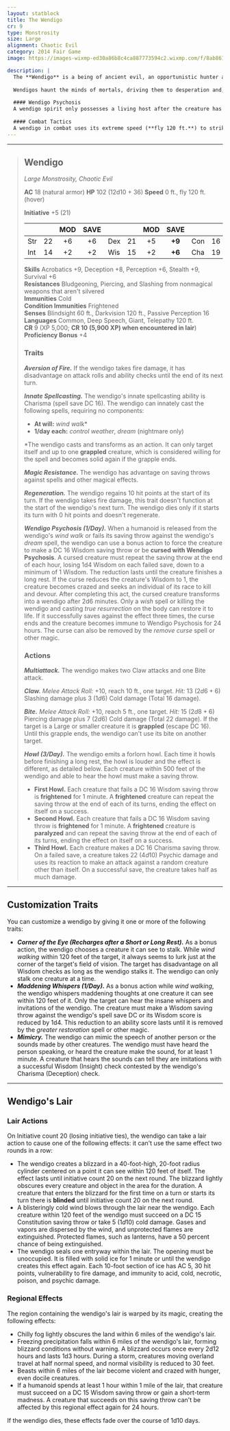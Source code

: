 ```yaml
---
layout: statblock
title: The Wendigo
cr: 9
type: Monstrosity
size: Large
alignment: Chaotic Evil
category: 2014 Fair Game
image: https://images-wixmp-ed30a86b8c4ca887773594c2.wixmp.com/f/8ab86111-40c3-4c11-abf4-2c512a9b3c9d/dc1t8em-bafce86d-cece-47e3-a7ef-e13829422997.jpg?token=eyJ0eXAiOiJKV1QiLCJhbGciOiJIUzI1NiJ9.eyJzdWIiOiJ1cm46YXBwOjdlMGQxODg5ODIyNjQzNzNhNWYwZDQxNWVhMGQyNmUwIiwiaXNzIjoidXJuOmFwcDo3ZTBkMTg4OTgyMjY0MzczYTVmMGQ0MTVlYTBkMjZlMCIsIm9iaiI6W1t7InBhdGgiOiJcL2ZcLzhhYjg2MTExLTQwYzMtNGMxMS1hYmY0LTJjNTEyYTliM2M5ZFwvZGMxdDhlbS1iYWZjZTg2ZC1jZWNlLTQ3ZTMtYTdlZi1lMTM4Mjk0MjI5OTcuanBnIn1dXSwiYXVkIjpbInVybjpzZXJ2aWNlOmZpbGUuZG93bmxvYWQiXX0.IIXEKqaaWS5Tyxdux7kYPOvn40MNAgaXyjUU6ka54Lc

description: |
  The **Wendigo** is a being of ancient evil, an opportunistic hunter and evil spirit that preys on explorers and hunters in desolate, isolated places like high passes or forlorn tundra. It warps the tattered corpse of a victim into an imagined representative of its own twisted desires, typically a grotesque, rabid animal-like form with bloodstained claws and matted fur.
  
  Wendigos haunt the minds of mortals, driving them to desperation and, ultimately, cannibalistic madness. They stalk prey for days, plaguing their journeys with nightmares and foul weather before striking. They constantly experience intense hunger pangs, only temporarily relieved by feasting on creatures that know fear, especially humanoids.
  
  #### Wendigo Psychosis
  A wendigo spirit only possesses a living host after the creature has been afflicted with **Wendigo Psychosis**, an insanity-inducing curse. This curse causes the victim to slowly lose its grasp on right and wrong, eventually inspiring them to succumb to terrible hunger and feast upon their own kind. The moment they complete this act, the victim is fully inhabited by a wendigo spirit, their legs burning away, transforming them into a new Wendigo. Only a *wish* spell or killing the wendigo and casting *true resurrection* on the body can restore the original victim to life.
  
  #### Combat Tactics
  A wendigo in combat uses its extreme speed (**fly 120 ft.**) to strike and swiftly retreat out of sight, relying on its **Regeneration** to quickly recover. It uses **Howl** to crowd control groups of prey, aiming to bite and **grapple** a victim before using its **Innate Spellcasting** (*wind walk*) to strand the target far from safety. It has a strong **Aversion of Fire** and will avoid or dispose of fire sources in its lair first.
---
```


___
> ## Wendigo
> *Large Monstrosity, Chaotic Evil*
> 
> **AC** 18 (natural armor) **HP** 102 (12d10 + 36) **Speed** 0 ft., fly 120 ft. (hover)
> 
> **Initiative** +5 (21)
>
> | | | MOD | SAVE | | | MOD | SAVE | | | MOD | SAVE |
> |:--|:-:|:----:|:----:|:--|:-:|:----:|:----:|:--|:-:|:----:|:----:|
> |Str| 22| +6 | +6 |Dex| 21| +5 | **+9** |Con| 16| +3 | **+7** |
> |Int| 14| +2 | +2 |Wis| 15| +2 | **+6** |Cha| 19| +4 | +4 |
>
> **Skills** Acrobatics +9, Deception +8, Perception +6, Stealth +9, Survival +6  
> **Resistances** Bludgeoning, Piercing, and Slashing from nonmagical weapons that aren't silvered  
> **Immunities** Cold  
> **Condition Immunities** Frightened  
> **Senses** Blindsight 60 ft., Darkvision 120 ft., Passive Perception 16  
> **Languages** Common, Deep Speech, Giant, Telepathy 120 ft.  
> **CR** 9 (XP 5,000; **CR 10 (5,900 XP) when encountered in lair**)  
> **Proficiency Bonus** +4
>
> ### Traits
>
> ***Aversion of Fire.*** If the wendigo takes fire damage, it has disadvantage on attack rolls and ability checks until the end of its next turn.
>
> ***Innate Spellcasting.*** The wendigo's innate spellcasting ability is Charisma (spell save DC 16). The wendigo can innately cast the following spells, requiring no components:
> * **At will:** *wind walk*\*
> * **1/day each:** *control weather*, *dream* (nightmare only)
>
> \*The wendigo casts and transforms as an action. It can only target itself and up to one **grappled** creature, which is considered willing for the spell and becomes solid again if the grapple ends.
>
> ***Magic Resistance.*** The wendigo has advantage on saving throws against spells and other magical effects.
>
> ***Regeneration.*** The wendigo regains 10 hit points at the start of its turn. If the wendigo takes fire damage, this trait doesn't function at the start of the wendigo's next turn. The wendigo dies only if it starts its turn with 0 hit points and doesn't regenerate.
>
> ***Wendigo Psychosis (1/Day).*** When a humanoid is released from the wendigo's *wind walk* or fails its saving throw against the wendigo's *dream* spell, the wendigo can use a bonus action to force the creature to make a DC 16 Wisdom saving throw or be **cursed with Wendigo Psychosis**. A cursed creature must repeat the saving throw at the end of each hour, losing 1d4 Wisdom on each failed save, down to a minimum of 1 Wisdom. The reduction lasts until the creature finishes a long rest. If the curse reduces the creature's Wisdom to 1, the creature becomes crazed and seeks an individual of its race to kill and devour. After completing this act, the cursed creature transforms into a wendigo after 2d6 minutes. Only a *wish* spell or killing the wendigo and casting *true resurrection* on the body can restore it to life. If it successfully saves against the effect three times, the curse ends and the creature becomes immune to Wendigo Psychosis for 24 hours. The curse can also be removed by the *remove curse* spell or other magic.
>
> ### Actions
>
> ***Multiattack.*** The wendigo makes two Claw attacks and one Bite attack.
>
> ***Claw.*** *Melee Attack Roll:* +10, reach 10 ft., one target. *Hit:* 13 ($2d6 + 6$) Slashing damage plus 3 ($1d6$) Cold damage (Total 16 damage).
>
> ***Bite.*** *Melee Attack Roll:* +10, reach 5 ft., one target. *Hit:* 15 ($2d8 + 6$) Piercing damage plus 7 ($2d6$) Cold damage (Total 22 damage). If the target is a Large or smaller creature it is **grappled** (escape DC 16). Until this grapple ends, the wendigo can't use its bite on another target.
>
> ***Howl (3/Day).*** The wendigo emits a forlorn howl. Each time it howls before finishing a long rest, the howl is louder and the effect is different, as detailed below. Each creature within 500 feet of the wendigo and able to hear the howl must make a saving throw.
>
> - **First Howl.** Each creature that fails a DC 16 Wisdom saving throw is **frightened** for 1 minute. A **frightened** creature can repeat the saving throw at the end of each of its turns, ending the effect on itself on a success.
> - **Second Howl.** Each creature that fails a DC 16 Wisdom saving throw is **frightened** for 1 minute. A **frightened** creature is **paralyzed** and can repeat the saving throw at the end of each of its turns, ending the effect on itself on a success.
> - **Third Howl.** Each creature makes a DC 16 Charisma saving throw. On a failed save, a creature takes 22 ($4d10$) Psychic damage and uses its reaction to make an attack against a random creature other than itself. On a successful save, the creature takes half as much damage.

___
## Customization Traits

You can customize a wendigo by giving it one or more of the following traits:

* ***Corner of the Eye (Recharges after a Short or Long Rest).*** As a bonus action, the wendigo chooses a creature it can see to stalk. While *wind walking* within 120 feet of the target, it always seems to lurk just at the corner of the target's field of vision. The target has disadvantage on all Wisdom checks as long as the wendigo stalks it. The wendigo can only stalk one creature at a time.
* ***Maddening Whispers (1/Day).*** As a bonus action while *wind walking*, the wendigo whispers maddening thoughts at one creature it can see within 120 feet of it. Only the target can hear the insane whispers and invitations of the wendigo. The creature must make a Wisdom saving throw against the wendigo's spell save DC or its Wisdom score is reduced by 1d4. This reduction to an ability score lasts until it is removed by the *greater restoration* spell or other magic.
* ***Mimicry.*** The wendigo can mimic the speech of another person or the sounds made by other creatures. The wendigo must have heard the person speaking, or heard the creature make the sound, for at least 1 minute. A creature that hears the sounds can tell they are imitations with a successful Wisdom (Insight) check contested by the wendigo's Charisma (Deception) check.

___
## Wendigo's Lair
### Lair Actions
On Initiative count 20 (losing initiative ties), the wendigo can take a lair action to cause one of the following effects: it can't use the same effect two rounds in a row:

* The wendigo creates a blizzard in a 40-foot-high, 20-foot radius cylinder centered on a point it can see within 120 feet of itself. The effect lasts until initiative count 20 on the next round. The blizzard lightly obscures every creature and object in the area for the duration. A creature that enters the blizzard for the first time on a turn or starts its turn there is **blinded** until initiative count 20 on the next round.
* A blisteringly cold wind blows through the lair near the wendigo. Each creature within 120 feet of the wendigo must succeed on a DC 15 Constitution saving throw or take 5 ($1d10$) cold damage. Gases and vapors are dispersed by the wind, and unprotected flames are extinguished. Protected flames, such as lanterns, have a 50 percent chance of being extinguished.
* The wendigo seals one entryway within the lair. The opening must be unoccupied. It is filled with solid ice for 1 minute or until the wendigo creates this effect again. Each 10-foot section of ice has AC 5, 30 hit points, vulnerability to fire damage, and immunity to acid, cold, necrotic, poison, and psychic damage.

### Regional Effects
The region containing the wendigo's lair is warped by its magic, creating the following effects:

* Chilly fog lightly obscures the land within 6 miles of the wendigo's lair.
* Freezing precipitation falls within 6 miles of the wendigo's lair, forming blizzard conditions without warning. A blizzard occurs once every 2d12 hours and lasts 1d3 hours. During a storm, creatures moving overland travel at half normal speed, and normal visibility is reduced to 30 feet.
* Beasts within 6 miles of the lair become violent and crazed with hunger, even docile creatures.
* If a humanoid spends at least 1 hour within 1 mile of the lair, that creature must succeed on a DC 15 Wisdom saving throw or gain a short-term madness. A creature that succeeds on this saving throw can't be affected by this regional effect again for 24 hours.

If the wendigo dies, these effects fade over the course of 1d10 days.